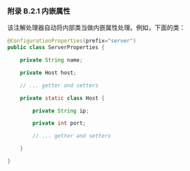 ### 附录 B.2.1 内嵌属性

该注解处理器自动将内部类当做内嵌属性处理。例如，下面的类：
```java
@ConfigurationProperties(prefix="server")
public class ServerProperties {

    private String name;

    private Host host;

    // ... getter and setters

    private static class Host {

        private String ip;

        private int port;

        // ... getter and setters

    }

}
```
